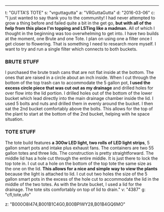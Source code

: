 ---
t: "GUTTA'S TOTE"
s: "vrguttagutta"
a: "VRGuttaGutta"
d: "2016-03-06"
c: "I just wanted to say thank you to the community! I had never attempted to grow a thing before and failed quite a bit in the get go, <strong>but with all of the help from this place I'm topping and LSTing like a madman.</strong> All of which I thought in the beginning was too overwhelming to get into. I have two builds at the moment, one Brute and one Tote. I plan on using one a filter once I get closer to flowering. That is something I need to research more myself. I want to try and run a single filter which connects to both buckets. <h3>BRUTE STUFF</h3>I purchased the brute trash cans that are not flat inside at the bottom. The ones that are raised in a circle about an inch inside. When I cut through the bottom of the top trash can to accommodate the 5 gallon pot, <strong>I used the excess circle piece that was cut out as my drainage</strong> and drilled holes for over flow into the lid portion. I drilled holes out of the bottom of the lower bucket which lead directly into the main drainage chamber inside the lid. I used 5 bolts and nuts and drilled them in evenly around the bucket. I then sat the 2nd bucket comfortably above the bolts. This allows for the top of the plant to start at the bottom of the 2nd bucket, helping with he space situation.<h3>TOTE STUFF</h3>The tote build features <strong>a 300w LED light, two rolls of LED light strips</strong>, 5 gallon smart pots and intake plus exhaust fans. The containers are two 55 gallon totes and three lids. The construction is pretty straightforward. The middle lid has a hole cut through the entire middle. It is just there to lock the top tote in. I cut out a hole on the bottom of the top tote the same size as the one on the lid. <strong>This allows for a nice and simple way to view the plants</strong> because the light is attached to lid. I cut out two holes the size of the 5 gallon smart pots in the excess of the hole cut to accommodate the lid in the middle of the two totes. As with the brute bucket, I used a lid for the drainage. The tote sits comfortably on top of lid to drain."
v: "4387"
g: "cfl,tote,ufo"

z: "B000O8I474,B001B1C4G0,B00BPIWY28,B01B4GQ6MO"
